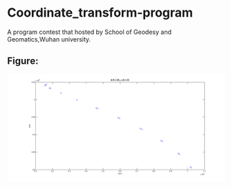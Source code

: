 # Coordinate_transform-program
A program contest that hosted by School of Geodesy and Geomatics,Wuhan university.<br>

## Figure:
![](https://github.com/ilearnProgramme/Coordinate_transform-program/blob/master/BLH2XYZ/BLH2XYZ/scatter.bmp)
